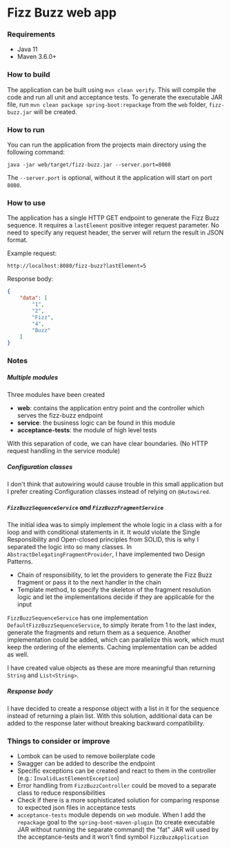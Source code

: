 # Fizz Buzz web app

### Requirements
 - Java 11
 - Maven 3.6.0+

### How to build
The application can be built using `mvn clean verify`. This will compile the code and run all unit and acceptance tests.
To generate the executable JAR file, run `mvn clean package spring-boot:repackage` from the `web` folder, `fizz-buzz.jar` will be created. 

### How to run
You can run the application from the projects main directory using the following command:
```
java -jar web/target/fizz-buzz.jar --server.port=8080
```
The `--server.port` is optional, without it the application will start on port `8080`.

### How to use
The application has a single HTTP GET endpoint to generate the Fizz Buzz sequence. It requires a `lastElement` positive integer request parameter.
No need to specify any request header, the server will return the result in JSON format.

Example request:
```
http://localhost:8080/fizz-buzz?lastElement=5
```
Response body:
```json
{
    "data": [
        "1",
        "2",
        "Fizz",
        "4",
        "Buzz"
    ]
}
```

### Notes
##### Multiple modules
Three modules have been created
 - **web**: contains the application entry point and the controller which serves the fizz-buzz endpoint
 - **service**: the business logic can be found in this module
 - **acceptance-tests**: the module of high level tests
 
With this separation of code, we can have clear boundaries. (No HTTP request handling in the service module)

##### Configuration classes
I don't think that autowiring would cause trouble in this small application but I prefer creating Configuration classes instead of relying on `@Autowired`.

##### `FizzBuzzSequenceService` and `FizzBuzzFragmentService`
The initial idea was to simply implement the whole logic in a class with a for loop and with conditional statements in it.
It would violate the Single Responsibility and Open-closed principles from SOLID, this is why I separated the logic into so many classes.
In `AbstractDelegatingFragmentProvider`, I have implemented two Design Patterns.
 - Chain of responsibility, to let the providers to generate the Fizz Buzz fragment or pass it to the next handler in the chain
 - Template method, to specify the skeleton of the fragment resolution logic and let the implementations decide if they are applicable for the input
 
`FizzBuzzSequenceService` has one implementation `DefaultFizzBuzzSequenceService`, to simply iterate from 1 to the last index, generate the fragments and return them as a sequence.
Another implementation could be added, which can parallelize this work, which must keep the ordering of the elements. Caching implementation can be added as well.

I have created value objects as these are more meaningful than returning `String` and `List<String>`.

##### Response body
I have decided to create a response object with a list in it for the sequence instead of returning a plain list. 
With this solution, additional data can be added to the response later without breaking backward compatibility.

### Things to consider or improve
 - Lombok can be used to remove boilerplate code
 - Swagger can be added to describe the endpoint
 - Specific exceptions can be created and react to them in the controller (e.g.: `InvalidLastElementException`)
 - Error handling from `FizzBuzzController` could be moved to a separate class to reduce responsibilities
 - Check if there is a more sophisticated solution for comparing response to expected json files in acceptance tests
 - `acceptance-tests` module depends on `web` module. When I add the `repackage` goal to the `spring-boot-maven-plugin` 
 (to create executable JAR without running the separate command) the "fat" JAR will used by the acceptance-tests and it won't find symbol `FizzBuzzApplication`